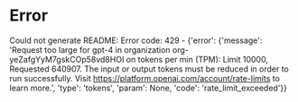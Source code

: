 # Error
Could not generate README: Error code: 429 - {'error': {'message': 'Request too large for gpt-4 in organization org-yeZafgYyM7gskCOp58vd8HOI on tokens per min (TPM): Limit 10000, Requested 640907. The input or output tokens must be reduced in order to run successfully. Visit https://platform.openai.com/account/rate-limits to learn more.', 'type': 'tokens', 'param': None, 'code': 'rate_limit_exceeded'}}